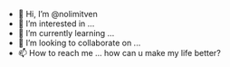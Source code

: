 - 👋 Hi, I’m @nolimitven
- 👀 I’m interested in ...
- 🌱 I’m currently learning ...
- 💞️ I’m looking to collaborate on ...
- 📫 How to reach me ...
how can u make my life better?
<!---
nolimitven/nolimitven is a ✨ special ✨ repository because its `README.md` (this file) appears on your GitHub profile.
You can click the Preview link to take a look at your changes.
--->
